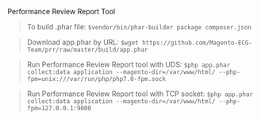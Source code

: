 Performance Review Report Tool

>To build .phar file: 
```$vendor/bin/phar-builder package composer.json```

>Download app.phar by URL: 
```$wget https://github.com/Magento-ECG-Team/prr/raw/master/build/app.phar```

>Run Performance Review Report tool with UDS: 
```$php app.phar collect:data application --magento-dir=/var/www/html/ --php-fpm=unix:///var/run/php/php7.0-fpm.sock```

>Run Performance Review Report tool with TCP socket: 
```$php app.phar collect:data application --magento-dir=/var/www/html/ --php-fpm=127.0.0.1:9000```
